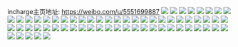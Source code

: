 incharge主页地址: https://weibo.com/u/5551699887 
![](https://wx4.sinaimg.cn/mw2000/0063ImKzly1h7hfathcphj30u01c176l.jpg) 
![](https://wx4.sinaimg.cn/mw2000/0063ImKzly1h7hfatrycwj30te1czq8s.jpg) 
![](https://wx4.sinaimg.cn/mw2000/0063ImKzly1h7hfaxs18dj33402c01l1.jpg) 
![](https://wx4.sinaimg.cn/mw2000/0063ImKzly1h7hfazgzyej30q60xbtk1.jpg) 
![](https://wx4.sinaimg.cn/mw2000/0063ImKzly1h7hfb1m03tj31i1126ncs.jpg) 
![](https://wx4.sinaimg.cn/mw2000/0063ImKzly1h7hfb236aaj315z0pzjuc.jpg) 
![](https://wx4.sinaimg.cn/mw2000/0063ImKzly1h7hfb2amgyj31ds0s0wky.jpg) 
![](https://wx4.sinaimg.cn/mw2000/0063ImKzly1h72mav76knj30u00algpc.jpg) 
![](https://wx4.sinaimg.cn/mw2000/0063ImKzly1h72maytztvj31ds0n01kx.jpg) 
![](https://wx4.sinaimg.cn/mw2000/0063ImKzly1h72mazfih2j30sf1eidue.jpg) 
![](https://wx4.sinaimg.cn/mw2000/0063ImKzly1h6otrockrfj317g0t5gy8.jpg) 
![](https://wx4.sinaimg.cn/mw2000/0063ImKzly1h6otsrojq4j30od0y7wrj.jpg) 
![](https://wx4.sinaimg.cn/mw2000/0063ImKzly1h6otrtaqdlj30u00uc76q.jpg) 
![](https://wx4.sinaimg.cn/mw2000/0063ImKzly1h6otruq1khj30tj0mkjx9.jpg) 
![](https://wx4.sinaimg.cn/mw2000/0063ImKzly1h6otrqxpsvj30ol0uggq7.jpg) 
![](https://wx4.sinaimg.cn/mw2000/0063ImKzly1h6otsrzd6aj30u01hcgn7.jpg) 
![](https://wx4.sinaimg.cn/mw2000/0063ImKzly1h630t0s7jdj30lt07q3za.jpg) 
![](https://wx4.sinaimg.cn/mw2000/0063ImKzly1h630t11c0hj30m1135t9b.jpg) 
![](https://wx4.sinaimg.cn/mw2000/0063ImKzly1h607s91xcsj31dy21vq5w.jpg) 
![](https://wx4.sinaimg.cn/mw2000/0063ImKzly1h607s8nhikj30ty18bjt6.jpg) 
![](https://wx4.sinaimg.cn/mw2000/0063ImKzly1h607s8dlljj30sd163k0z.jpg) 
![](https://wx4.sinaimg.cn/mw2000/0063ImKzly1h607s6lpskj30si0mpmxj.jpg) 
![](https://wx4.sinaimg.cn/mw2000/0063ImKzly1h607s1tg9oj30wa0wdqer.jpg) 
![](https://wx4.sinaimg.cn/mw2000/0063ImKzly1h607s5yjjxj30sg0fm41t.jpg) 
![](https://wx4.sinaimg.cn/mw2000/0063ImKzly1h607s3v6u4j32ei2einpd.jpg) 
![](https://wx4.sinaimg.cn/mw2000/0063ImKzly1h607u26oc3j30tx0u7wun.jpg) 
![](https://wx4.sinaimg.cn/mw2000/0063ImKzly1h607s14vcqj31s035stms.jpg) 
![](https://wx4.sinaimg.cn/mw2000/0063ImKzly1h607s5kr1sj31n92xcn6h.jpg) 
![](https://wx4.sinaimg.cn/mw2000/0063ImKzly1h607s8201fj31jx0lsww0.jpg) 
![](https://wx4.sinaimg.cn/mw2000/0063ImKzly1h5pzo7etfsj310q0rjdu9.jpg) 
![](https://wx4.sinaimg.cn/mw2000/0063ImKzly1h5pzo9abxjj30n01dsdwk.jpg) 
![](https://wx4.sinaimg.cn/mw2000/0063ImKzly1h5d5jd81v3j31py2dse81.jpg) 
![](https://wx4.sinaimg.cn/mw2000/0063ImKzly1h5d5jduy6ej31ki2aw7wh.jpg) 
![](https://wx4.sinaimg.cn/mw2000/0063ImKzly1h5d5jectfjj31sc2dse81.jpg) 
![](https://wx4.sinaimg.cn/mw2000/0063ImKzly1h51x0tg3e3j30pd194wm2.jpg) 
![](https://wx4.sinaimg.cn/mw2000/0063ImKzly1h51x10b7noj30mi0s4tik.jpg) 
![](https://wx4.sinaimg.cn/mw2000/0063ImKzly1h51x15jz3ej30mi0ns795.jpg) 
![](https://wx4.sinaimg.cn/mw2000/0063ImKzly1h4te9keaijj30u01hc4j0.jpg) 
![](https://wx4.sinaimg.cn/mw2000/0063ImKzly1h4te9h9jkrj30t20tgtdl.jpg) 
![](https://wx4.sinaimg.cn/mw2000/0063ImKzly1h4te9mgzvej30u01hcwuk.jpg) 
![](https://wx4.sinaimg.cn/mw2000/0063ImKzly1h4te9msosmj30t61fuqcd.jpg) 
![](https://wx4.sinaimg.cn/mw2000/0063ImKzly1h4te9qasj0j30mk145afk.jpg) 
![](https://wx4.sinaimg.cn/mw2000/0063ImKzly1h4te9qnx6vj30u01hcgvt.jpg) 
![](https://wx4.sinaimg.cn/mw2000/0063ImKzly1h4itr6ej0xj30s50yudms.jpg) 
![](https://wx4.sinaimg.cn/mw2000/0063ImKzly1h4h71zgs9ij30u01hck6f.jpg) 
![](https://wx4.sinaimg.cn/mw2000/0063ImKzly1h4h71zqy3kj31481gagvu.jpg) 
![](https://wx4.sinaimg.cn/mw2000/0063ImKzly1h4ebpb2wsjj315g12814h.jpg) 
![](https://wx4.sinaimg.cn/mw2000/0063ImKzly1h4ebpcliqjj31460l5tei.jpg) 
![](https://wx4.sinaimg.cn/mw2000/0063ImKzly1h4ebvrrl1dj30n01ds7jx.jpg) 
![](https://wx4.sinaimg.cn/mw2000/0063ImKzly1h4ebvsl90gj30n01ds4g2.jpg) 
![](https://wx4.sinaimg.cn/mw2000/0063ImKzly1h4ebvqyk2tj30n01dsdiy.jpg) 
![](https://wx4.sinaimg.cn/mw2000/0063ImKzly1h42mofws2aj316d0ntjzu.jpg) 
![](https://wx4.sinaimg.cn/mw2000/0063ImKzly1h42moopyopj30jg0ymafp.jpg) 
![](https://wx4.sinaimg.cn/mw2000/0063ImKzly1h42mop649hj30u0130tk8.jpg) 
![](https://wx4.sinaimg.cn/mw2000/0063ImKzgy1h3w8737bcpj30rx1ag45s.jpg) 
![](https://wx4.sinaimg.cn/mw2000/0063ImKzly1h3swv82r7vj31ny2abe81.jpg) 
![](https://wx4.sinaimg.cn/mw2000/0063ImKzly1h3swv8tjwcj31sc2dsx6p.jpg) 
![](https://wx4.sinaimg.cn/mw2000/0063ImKzly1h3swv7k4u3j31gx27ekjl.jpg) 
![](https://wx4.sinaimg.cn/mw2000/0063ImKzly1h3swvag8s3j31pi2a0kjl.jpg) 
![](https://wx4.sinaimg.cn/mw2000/0063ImKzgy1h3g47i7n24j30o113wwif.jpg) 
![](https://wx4.sinaimg.cn/mw2000/0063ImKzgy1h3g47ixmatj30q816caec.jpg) 
![](https://wx4.sinaimg.cn/mw2000/0063ImKzgy1h3g47jr8v7j30u01hck38.jpg) 
![](https://wx4.sinaimg.cn/mw2000/0063ImKzgy1h3g47ktarvj30mi0miwim.jpg) 
